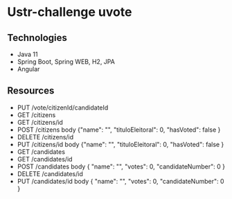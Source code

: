 # Ustr-challenge uvote

## Technologies
* Java 11
* Spring Boot, Spring WEB, H2, JPA
* Angular


## Resources
  
* PUT /vote/citizenId/candidateId
* GET /citizens 
* GET /citizens/id
* POST /citizens body {"name": "", "tituloEleitoral": 0, "hasVoted": false }
* DELETE /citizens/id
* PUT /citizens/id body {"name": "", "tituloEleitoral": 0, "hasVoted": false }
* GET /candidates
* GET /candidates/id
* POST /candidates body { "name": "", "votes": 0, "candidateNumber": 0 }
* DELETE /candidates/id
* PUT /candidates/id body { "name": "", "votes": 0, "candidateNumber": 0 }
